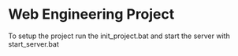 # Web Engineering Project

To setup the project run the init_project.bat and start the server with start_server.bat